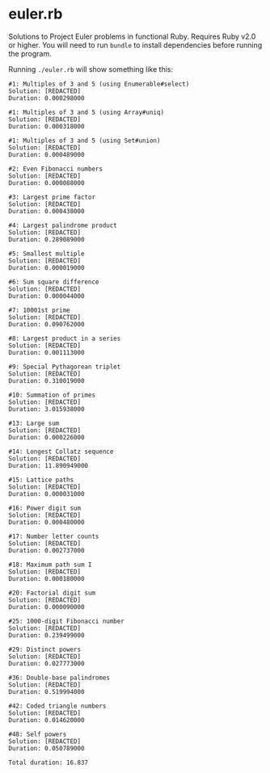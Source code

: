 euler.rb
========

Solutions to Project Euler problems in functional Ruby. Requires Ruby v2.0 or
higher. You will need to run `bundle` to install dependencies before running
the program.

Running `./euler.rb` will show something like this:

    #1: Multiples of 3 and 5 (using Enumerable#select)
    Solution: [REDACTED]
    Duration: 0.000298000

    #1: Multiples of 3 and 5 (using Array#uniq)
    Solution: [REDACTED]
    Duration: 0.000318000

    #1: Multiples of 3 and 5 (using Set#union)
    Solution: [REDACTED]
    Duration: 0.000489000

    #2: Even Fibonacci numbers
    Solution: [REDACTED]
    Duration: 0.000088000

    #3: Largest prime factor
    Solution: [REDACTED]
    Duration: 0.000438000

    #4: Largest palindrome product
    Solution: [REDACTED]
    Duration: 0.289089000

    #5: Smallest multiple
    Solution: [REDACTED]
    Duration: 0.000019000

    #6: Sum square difference
    Solution: [REDACTED]
    Duration: 0.000044000

    #7: 10001st prime
    Solution: [REDACTED]
    Duration: 0.090762000

    #8: Largest product in a series
    Solution: [REDACTED]
    Duration: 0.001113000

    #9: Special Pythagorean triplet
    Solution: [REDACTED]
    Duration: 0.310019000

    #10: Summation of primes
    Solution: [REDACTED]
    Duration: 3.015938000

    #13: Large sum
    Solution: [REDACTED]
    Duration: 0.000226000

    #14: Longest Collatz sequence
    Solution: [REDACTED]
    Duration: 11.890949000

    #15: Lattice paths
    Solution: [REDACTED]
    Duration: 0.000031000

    #16: Power digit sum
    Solution: [REDACTED]
    Duration: 0.000480000

    #17: Number letter counts
    Solution: [REDACTED]
    Duration: 0.002737000

    #18: Maximum path sum I
    Solution: [REDACTED]
    Duration: 0.000180000

    #20: Factorial digit sum
    Solution: [REDACTED]
    Duration: 0.000090000

    #25: 1000-digit Fibonacci number
    Solution: [REDACTED]
    Duration: 0.239499000

    #29: Distinct powers
    Solution: [REDACTED]
    Duration: 0.027773000

    #36: Double-base palindromes
    Solution: [REDACTED]
    Duration: 0.519994000

    #42: Coded triangle numbers
    Solution: [REDACTED]
    Duration: 0.014620000

    #48: Self powers
    Solution: [REDACTED]
    Duration: 0.050789000

    Total duration: 16.837
